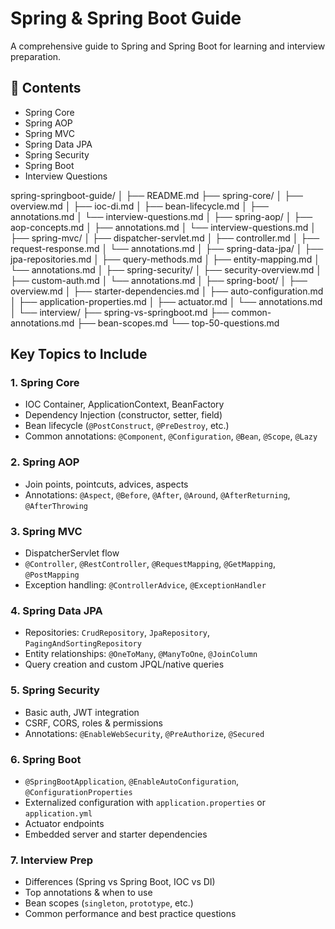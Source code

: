 # Spring & Spring Boot Guide

A comprehensive guide to Spring and Spring Boot for learning and interview preparation.

## 📂 Contents
- Spring Core
- Spring AOP
- Spring MVC
- Spring Data JPA
- Spring Security
- Spring Boot
- Interview Questions

spring-springboot-guide/
│
├── README.md
├── spring-core/
│   ├── overview.md
│   ├── ioc-di.md
│   ├── bean-lifecycle.md
│   ├── annotations.md
│   └── interview-questions.md
│
├── spring-aop/
│   ├── aop-concepts.md
│   ├── annotations.md
│   └── interview-questions.md
│
├── spring-mvc/
│   ├── dispatcher-servlet.md
│   ├── controller.md
│   ├── request-response.md
│   └── annotations.md
│
├── spring-data-jpa/
│   ├── jpa-repositories.md
│   ├── query-methods.md
│   ├── entity-mapping.md
│   └── annotations.md
│
├── spring-security/
│   ├── security-overview.md
│   ├── custom-auth.md
│   └── annotations.md
│
├── spring-boot/
│   ├── overview.md
│   ├── starter-dependencies.md
│   ├── auto-configuration.md
│   ├── application-properties.md
│   ├── actuator.md
│   └── annotations.md
│
└── interview/
    ├── spring-vs-springboot.md
    ├── common-annotations.md
    ├── bean-scopes.md
    └── top-50-questions.md


## Key Topics to Include

### 1. **Spring Core**

* IOC Container, ApplicationContext, BeanFactory
* Dependency Injection (constructor, setter, field)
* Bean lifecycle (`@PostConstruct`, `@PreDestroy`, etc.)
* Common annotations: `@Component`, `@Configuration`, `@Bean`, `@Scope`, `@Lazy`

### 2. **Spring AOP**

* Join points, pointcuts, advices, aspects
* Annotations: `@Aspect`, `@Before`, `@After`, `@Around`, `@AfterReturning`, `@AfterThrowing`

### 3. **Spring MVC**

* DispatcherServlet flow
* `@Controller`, `@RestController`, `@RequestMapping`, `@GetMapping`, `@PostMapping`
* Exception handling: `@ControllerAdvice`, `@ExceptionHandler`

### 4. **Spring Data JPA**

* Repositories: `CrudRepository`, `JpaRepository`, `PagingAndSortingRepository`
* Entity relationships: `@OneToMany`, `@ManyToOne`, `@JoinColumn`
* Query creation and custom JPQL/native queries

### 5. **Spring Security**

* Basic auth, JWT integration
* CSRF, CORS, roles & permissions
* Annotations: `@EnableWebSecurity`, `@PreAuthorize`, `@Secured`

### 6. **Spring Boot**

* `@SpringBootApplication`, `@EnableAutoConfiguration`, `@ConfigurationProperties`
* Externalized configuration with `application.properties` or `application.yml`
* Actuator endpoints
* Embedded server and starter dependencies

### 7. **Interview Prep**

* Differences (Spring vs Spring Boot, IOC vs DI)
* Top annotations & when to use
* Bean scopes (`singleton`, `prototype`, etc.)
* Common performance and best practice questions